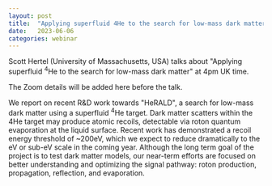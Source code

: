 ```yaml
---
layout: post
title:  "Applying superfluid 4He to the search for low-mass dark matter"
date:   2023-06-06
categories: webinar
---
```


Scott Hertel (University of Massachusetts, USA) talks about "Applying superfluid <sup>4</sup>He to the search for low-mass dark matter" at 4pm UK time.

The Zoom details will be added here before the talk.

We report on recent R&D work towards "HeRALD", a search for low-mass dark matter using a superfluid <sup>4</sup>He target.  Dark matter scatters within the 4He target may produce atomic recoils, detectable via roton quantum evaporation at the liquid surface.  Recent work has demonstrated a recoil energy threshold of ~200eV, which we expect to reduce dramatically to the eV or sub-eV scale in the coming year.  Although the long term goal of the project is to test dark matter models, our near-term efforts are focused on better understanding and optimizing the signal pathway:  roton production, propagation, reflection, and evaporation.
